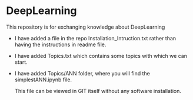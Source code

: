 # DeepLearning
This repository is for exchanging knowledge about DeepLearning

- I have added a file in the repo Installation_Intruction.txt rather than having the instructions in readme file.
   
- I have added Topics.txt which contains some topics with which we can start.

- I have added Topics/ANN folder, where you will find the simplestANN.ipynb file.

   This file can be viewed in GIT itself without any software installation.
